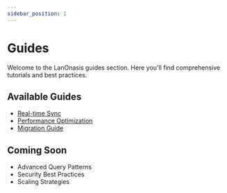 ```yaml
---
sidebar_position: 1
---
```


# Guides

Welcome to the LanOnasis guides section. Here you'll find comprehensive tutorials and best practices.

## Available Guides

- [Real-time Sync](./realtime-sync)
- [Performance Optimization](./performance)
- [Migration Guide](./migration)

## Coming Soon

- Advanced Query Patterns
- Security Best Practices
- Scaling Strategies
